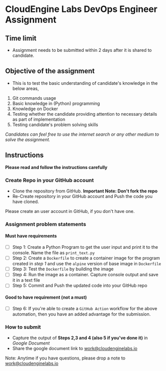 # CloudEngine Labs DevOps Engineer Assignment

## Time limit
- Assignment needs to be submitted within 2 days after it is shared to candidate.

## Objective of the assignment 
- This is to test the basic understanding of candidate's knowledge in the below areas,
1. Git commands usage
2. Basic knowledge in (Python) programming
3. Knowledge on Docker
4. Testing whether the candidate providing attention to necessary details as part of implementation
5. Testing candidate's problem solving skills

_Candidates can feel free to use the internet search or any other medium to solve the assignment._

## Instructions
**Please read and follow the instructions carefully**

### Create Repo in your GitHub account
- Clone the repository from GitHub. **Important Note: Don't fork the repo** 
- Re-Create repository in your GitHub account and Push the code you have cloned.

Please create an user account in GitHub, if you don't have one.

### Assignment problem statements
#### Must have requirements
- [ ] Step 1: Create a Python Program to get the user input and print it to the console. Name the file as `print_text.py`
- [ ] Step 2: Create a `Dockerfile` to create a container image for the program created in _step 1_ and use the `alpine` version of base image in `Dockerfile`
- [ ] Step 3: Test the `Dockerfile` by building the image 
- [ ] Step 4: Run the image as a container. Capture console output and save it in a text file
- [ ] Step 5: Commit and Push the updated code into your GitHub repo
#### Good to have requirement (not a must)
- [ ] Step 6: If you're able to create a `GitHub Action` workflow for the above automation, then you have an added advantage for the submission.

### How to submit
- Capture the output of **Steps 2,3 and 4 (also 5 if you've done it)** in _Google Document_
- Share the google document link to [work@cloudenginelabs.io](mailto:work@cloudenginelabs.io)

Note: Anytime if you have questions, please drop a note to [work@cloudenginelabs.io](mailto:work@cloudenginelabs.io)
